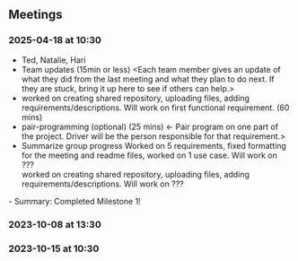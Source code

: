 ## Meetings
### 2025-04-18 at 10:30
- Ted, Natalie, Hari
- Team updates (15min or less)
<Each team member gives an update of what they did from the last meeting and what
they plan to do next. If they are stuck, bring it up here to see if others can
help.>
- <Ted> worked on creating shared repository, uploading files, adding requirements/descriptions. Will work on first functional requirement. (60 mins)
- pair-programming (optional) (25 mins)
<- Pair program on one part of the project. Driver will be the person responsible
for that requirement.>
- Summarize group progress
<Natalie> Worked on 5 requirements, fixed formatting for the meeting and readme files, worked on 1 use case. Will work on ???  
<Ted> worked on creating shared repository, uploading files, adding requirements/descriptions. Will work on ???
<Hari>
- Summary: Completed Milestone 1! 

### 2023-10-08 at 13:30
<meeting template would go here>
<only fill in template once you had the meeting>
<see example on the last date>
<use date format YYYY-MM-DD at HH:MM>

### 2023-10-15 at 10:30
<meeting template would go here>
<only fill in template once you had the meeting>


